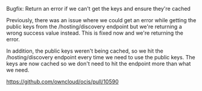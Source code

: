 Bugfix: Return an error if we can't get the keys and ensure they're cached

Previously, there was an issue where we could get an error while getting the
public keys from the /hosting/discovery endpoint but we're returning a wrong
success value instead. This is fixed now and we're returning the error.

In addition, the public keys weren't being cached, so we hit the
/hosting/discovery endpoint every time we need to use the public keys. The keys
are now cached so we don't need to hit the endpoint more than what we need.

https://github.com/owncloud/ocis/pull/10590
